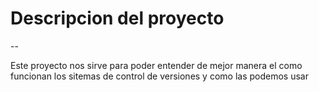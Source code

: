 # Descripcion del proyecto 
--

Este proyecto nos sirve para poder entender de mejor manera el como funcionan los sitemas de control de versiones y como las podemos usar

